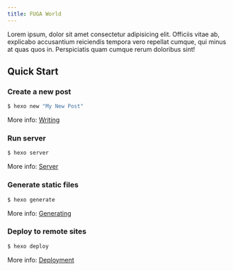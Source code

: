 ```yaml
---
title: FUGA World
---
```

Lorem ipsum, dolor sit amet consectetur adipisicing elit. Officiis vitae ab, explicabo accusantium reiciendis tempora vero repellat cumque, qui minus at quas quos in. Perspiciatis quam cumque rerum doloribus sint!

## Quick Start

### Create a new post

``` bash
$ hexo new "My New Post"
```

More info: [Writing](https://hexo.io/docs/writing.html)

### Run server

``` bash
$ hexo server
```

More info: [Server](https://hexo.io/docs/server.html)

### Generate static files

``` bash
$ hexo generate
```

More info: [Generating](https://hexo.io/docs/generating.html)

### Deploy to remote sites

``` bash
$ hexo deploy
```

More info: [Deployment](https://hexo.io/docs/deployment.html)
